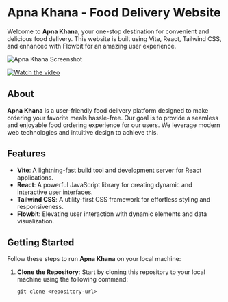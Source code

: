 # Apna Khana - Food Delivery Website

Welcome to **Apna Khana**, your one-stop destination for convenient and delicious food delivery. This website is built using Vite, React, Tailwind CSS, and enhanced with Flowbit for an amazing user experience.

![Apna Khana Screenshot](link_to_screenshot_or_image)

[![Watch the video](https://img.youtube.com/vi/VIDEO_ID/0.jpg)](https://www.youtube.com/watch?v=VIDEO_ID)

## About

**Apna Khana** is a user-friendly food delivery platform designed to make ordering your favorite meals hassle-free. Our goal is to provide a seamless and enjoyable food ordering experience for our users. We leverage modern web technologies and intuitive design to achieve this.

## Features

- **Vite**: A lightning-fast build tool and development server for React applications.
- **React**: A powerful JavaScript library for creating dynamic and interactive user interfaces.
- **Tailwind CSS**: A utility-first CSS framework for effortless styling and responsiveness.
- **Flowbit**: Elevating user interaction with dynamic elements and data visualization.

## Getting Started

Follow these steps to run **Apna Khana** on your local machine:

1. **Clone the Repository**: Start by cloning this repository to your local machine using the following command:

   ```shell
   git clone <repository-url>
